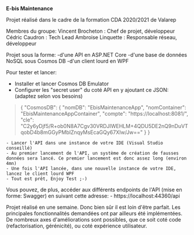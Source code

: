**E-bis Maintenance**

Projet réalisé dans le cadre de la formation CDA 2020/2021 de Valarep

Membres du groupe:
    Vincent Brocheton : Chef de projet, développeur
    Cédric Caudron  : Tech Lead
    Ambroise Linquette : Responsable réseau, développeur

Projet sous la forme:
    -d'une API en ASP.NET Core
    -d'une base de données NoSQL sous Cosmos DB
    -d'un client lourd en WPF



Pour tester et lancer:
    
  - Installer et lancer Cosmos DB Emulator
  - Configurer les "secret user" du coté API en y ajoutant ce JSON: (adaptez selon vos besoins)

>  {
                 "CosmosDB": 
                 {
                  "nomDB": "EbisMaintenanceApp",
                   "nomContainer": "EbisMaintenanceAppContainer",
                    "compte": "https://localhost:8081/",
                    "cle": "C2y6yDjf5/R+ob0N8A7Cgv30VRDJIWEHLM+4QDU5DE2nQ9nDuVTqobD4b8mGGyPMbIZnqyMsEcaGQy67XIw/Jw=="
                  }
            }


           



    
    - Lancer l'API dans une instance de votre IDE (Visual Studio conseillé)
    - Au premier lancement de l'API, un système de création de fausses données sera lancé. Ce premier lancement est donc assez long (environ 4mn) 
    - Une fois l'API lancée, dans une nouvelle instance de votre IDE, lancez le client lourd WPF
    - Tout est prêt, Enjoy Test ;-)

Vous pouvez, de plus, accéder aux différents endpoints de l'API (mise en forme: Swagger) en suivant cette adresse:
    -  https://localhost:44360/api


Projet réalisé en une semaine. Donc bien sûr il est loin d'être parfait. Les principales fonctionnalités demandées ont par ailleurs été implémentées. De nombreux axes d'améliorations sont possibles, que ce soit coté code (refactorisation, gérénicité), ou coté expérience utilisateur.

